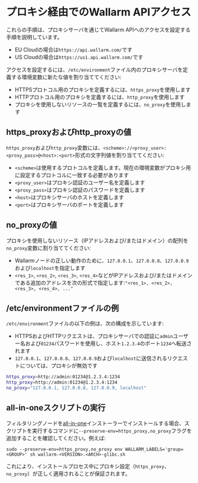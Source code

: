 # プロキシ経由でのWallarm APIアクセス

これらの手順は、プロキシサーバを通じてWallarm APIへのアクセスを設定する手順を説明しています。

* EU Cloudの場合は`https://api.wallarm.com/`です
* US Cloudの場合は`https://us1.api.wallarm.com/`です

アクセスを設定するには、`/etc/environment`ファイル内のプロキシサーバを定義する環境変数に新たな値を割り当ててください:

* HTTPSプロトコル用のプロキシを定義するには、`https_proxy`を使用します
* HTTPプロトコル用のプロキシを定義するには、`http_proxy`を使用します
* プロキシを使用しないリソースの一覧を定義するには、`no_proxy`を使用します

## https_proxyおよびhttp_proxyの値

`https_proxy`および`http_proxy`変数には、`<scheme>://<proxy_user>:<proxy_pass>@<host>:<port>`形式の文字列値を割り当ててください:

* `<scheme>`は使用するプロトコルを定義します。現在の環境変数がプロキシ用に設定するプロトコルに一致する必要があります
* `<proxy_user>`はプロキシ認証のユーザー名を定義します
* `<proxy_pass>`はプロキシ認証のパスワードを定義します
* `<host>`はプロキシサーバのホストを定義します
* `<port>`はプロキシサーバのポートを定義します

## no_proxyの値

プロキシを使用しないリソース（IPアドレスおよび/またはドメイン）の配列を`no_proxy`変数に割り当ててください:

* Wallarmノードの正しい動作のために、`127.0.0.1`、`127.0.0.8`、`127.0.0.9`および`localhost`を指定します
* `<res_1>`, `<res_2>`, `<res_3>`, `<res_4>`などがIPアドレスおよび/またはドメインである追加のアドレスを次の形式で指定します:`"<res_1>, <res_2>, <res_3>, <res_4>, ..."`

## /etc/environmentファイルの例

`/etc/environment`ファイルの以下の例は、次の構成を示しています:

* HTTPSおよびHTTPリクエストは、プロキシサーバでの認証に`admin`ユーザー名および`01234`パスワードを使用し、ホスト`1.2.3.4`のポート`1234`へ転送されます
* `127.0.0.1`、`127.0.0.8`、`127.0.0.9`および`localhost`に送信されるリクエストについては、プロキシが無効です

```bash
https_proxy=http://admin:01234@1.2.3.4:1234
http_proxy=http://admin:01234@1.2.3.4:1234
no_proxy="127.0.0.1, 127.0.0.8, 127.0.0.9, localhost"
```

## all-in-oneスクリプトの実行

フィルタリングノードを[all-in-one](../../installation/nginx/all-in-one.md)インストーラーでインストールする場合、スクリプトを実行するコマンドに`--preserve-env=https_proxy,no_proxy`フラグを追加することを確認してください。例えば:

```
sudo --preserve-env=https_proxy,no_proxy env WALLARM_LABELS='group=<GROUP>' sh wallarm-<VERSION>.<ARCH>-glibc.sh
```

これにより、インストールプロセス中にプロキシ設定（`https_proxy`、`no_proxy`）が正しく適用されることが保証されます。